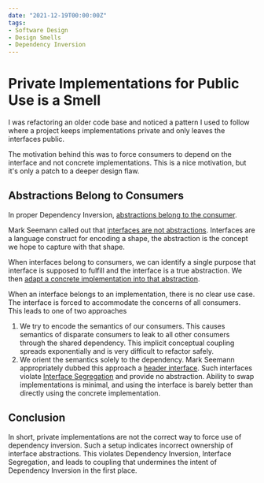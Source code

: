 ```yaml
---
date: "2021-12-19T00:00:00Z"
tags:
- Software Design
- Design Smells
- Dependency Inversion
---
```


<!-- Todo: find better file name -->
# Private Implementations for Public Use is a Smell

I was refactoring an older code base and noticed a pattern I used to follow where a project keeps implementations private and only leaves the interfaces public.

The motivation behind this was to force consumers to depend on the interface and not concrete implementations. This is a nice motivation, but it's only a patch to a deeper design flaw. 

<!--more-->

## Abstractions Belong to Consumers
In proper Dependency Inversion, [abstractions belong to the consumer](https://en.wikipedia.org/wiki/Dependency_inversion_principle#Implementations).

Mark Seemann called out that [interfaces are not abstractions](https://blog.ploeh.dk/2010/12/02/Interfacesarenotabstractions/). Interfaces are a language construct for encoding a shape, the abstraction is the concept we hope to capture with that shape.

When interfaces belong to consumers, we can identify a single purpose that interface is supposed to fulfill and the interface is a true abstraction. We then [adapt a concrete implementation into that abstraction](https://blog.ploeh.dk/2013/12/03/layers-onions-ports-adapters-its-all-the-same/).

When an interface belongs to an implementation, there is no clear use case. The interface is forced to accommodate the concerns of all consumers. This leads to one of two approaches
1. We try to encode the semantics of our consumers. This causes semantics of disparate consumers to leak to all other consumers through the shared dependency. This implicit conceptual coupling spreads exponentially and is very difficult to refactor safely.
2. We orient the semantics solely to the dependency. Mark Seemann appropriately dubbed this approach a [header interface](https://blog.ploeh.dk/2010/12/02/Interfacesarenotabstractions/). Such interfaces violate [Interface Segregation](https://en.wikipedia.org/wiki/Interface_segregation_principle) and provide no abstraction. Ability to swap implementations is minimal, and using the interface is barely better than directly using the concrete implementation.


## Conclusion

In short, private implementations are not the correct way to force use of dependency inversion. Such a setup indicates incorrect ownership of interface abstractions. This violates Dependency Inversion, Interface Segregation, and leads to coupling that undermines the intent of Dependency Inversion in the first place.

